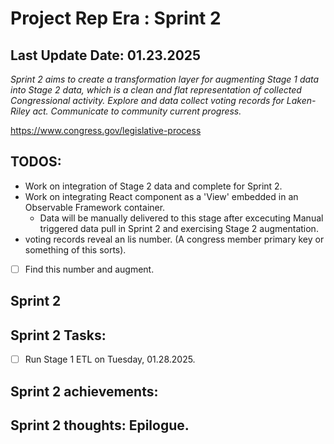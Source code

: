 # Project Rep Era : Sprint 2  
## Last Update Date:  01.23.2025  



*Sprint 2 aims to create a transformation layer for augmenting Stage 1 data into Stage 2 data, which is a clean and flat representation of collected Congressional activity.  Explore and data collect voting records for Laken-Riley act.  Communicate to community current progress.*  

https://www.congress.gov/legislative-process  

## TODOS:  

- Work on integration of Stage 2 data and complete for Sprint 2.  
- Work on integrating React component as a 'View' embedded in an Observable Framework container.  
    - Data will be manually delivered to this stage after excecuting Manual triggered data pull in Sprint 2 and exercising Stage 2 augmentation. 
- voting records reveal an lis number.  (A congress member primary key or something of this sorts).  


- [ ] Find this number and augment.  

## Sprint 2 


## Sprint 2 Tasks:  
- [ ] Run Stage 1 ETL on Tuesday, 01.28.2025.  


## Sprint 2 achievements:  


## Sprint 2 thoughts: Epilogue.  
 
